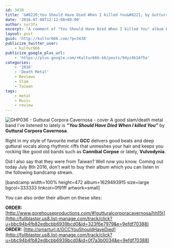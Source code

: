 ```yaml
---
id: 3438
title: '&#8220;You Should Have Died When I killed You&#8221; by Guttural Corpora Cavernosa &#8211; A Comment'
date: '2016-07-08T12:12:08+00:00'
author: syr3fx
excerpt: 'A comment of "You Should Have Died When I killed You" album by Guttural Corpora Cavernosa (2016).'
layout: post
guid: 'http://kultur666.com/?p=3438'
publicize_twitter_user:
    - kultur666
publicize_google_plus_url:
    - 'https://plus.google.com/+Kultur666-k6/posts/94yz4b1Af5a'
categories:
    - '2016'
    - 'Death Metal'
    - Reviews
    - Slam
    - Taiwan
tags:
    - metal
    - Music
    - review
---
```


![GHP036 - Guttural Corpora Cavernosa - cover](http://localhost:8080/wp-content/uploads/2016/07/ghp036-guttural-corpora-cavernosa-cover.jpg?w=680) A good slam/death metal band I’ve listened to lately is ***“You Should Have Died When I killed You”*** by **Guttural Corpora Cavernosa**.

Right in my style of favourite metal **GCC** delivers good beats and deep guttural vocals along rhythmic riffs that unmeshes your hair and keeps you rocking like good old bands such as **Cannibal Corpse** or lately, **Vulvodynia**.

Did I also say that they were from Taiwan? Well now you know. Coming out today July 8th 2016, don’t wait to buy their album which you can listen in the following bandcamp stream.

\[bandcamp width=100% height=472 album=1629493915 size=large bgcol=333333 linkcol=0f91ff artwork=small\]

You can also order their album on these sites:

**ORDER:** [http://www.gorehouseproductions.com/#!gutturalcorporacavernosa/hh15t](http://fullblastpr.us8.list-manage.com/track/click?u=bbc94b4fb82edbcbb6939bcd0&id=323f6e7979&e=9efdf70388)
**ORDER:** [http://smarturl.it/GCCYouShouldHaveDied](http://fullblastpr.us8.list-manage.com/track/click?u=bbc94b4fb82edbcbb6939bcd0&id=0f7a3b0034&e=9efdf70388)